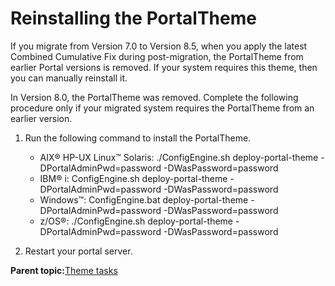 # Reinstalling the PortalTheme

If you migrate from Version 7.0 to Version 8.5, when you apply the latest Combined Cumulative Fix during post-migration, the PortalTheme from earlier Portal versions is removed. If your system requires this theme, then you can manually reinstall it.

In Version 8.0, the PortalTheme was removed. Complete the following procedure only if your migrated system requires the PortalTheme from an earlier version.

1.  Run the following command to install the PortalTheme.

    -   AIX® HP-UX Linux™ Solaris: ./ConfigEngine.sh deploy-portal-theme -DPortalAdminPwd=password -DWasPassword=password
    -   IBM® i: ConfigEngine.sh deploy-portal-theme -DPortalAdminPwd=password -DWasPassword=password
    -   Windows™: ConfigEngine.bat deploy-portal-theme -DPortalAdminPwd=password -DWasPassword=password
    -   z/OS®: ./ConfigEngine.sh deploy-portal-theme -DPortalAdminPwd=password -DWasPassword=password
2.  Restart your portal server.


**Parent topic:**[Theme tasks](../migrate/mig_post_themetasks.md)

